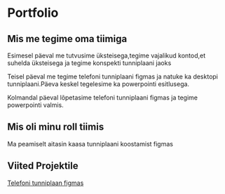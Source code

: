 # Portfolio
## Mis me tegime oma tiimiga

Esimesel päeval me tutvusime üksteisega,tegime vajalikud kontod,et suhelda üksteisega ja tegime konspekti tunniplaani jaoks

Teisel päeval me tegime telefoni tunniplaani figmas ja natuke ka desktopi tunniplaani.Päeva keskel tegelesime ka powerpointi esitlusega.

Kolmandal päeval lõpetasime telefoni tunniplaani figmas ja tegime powerpointi valmis.
## Mis oli minu roll tiimis
Ma peamiselt aitasin kaasa tunniplaani koostamist figmas

## Viited Projektile
[ Telefoni tunniplaan figmas](https://www.figma.com/file/QegFWhJzta9KLojfA8HF7T/Tunniplaan?node-id=0%3A1)
